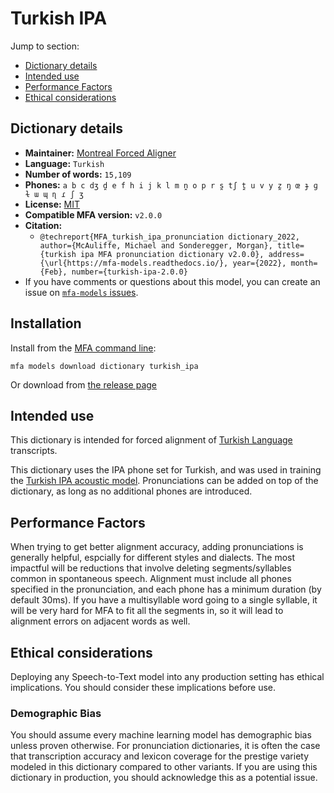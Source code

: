 
# Turkish IPA

Jump to section:

- [Dictionary details](#dictionary-details)
- [Intended use](#intended-use)
- [Performance Factors](#performance-factors)
- [Ethical considerations](#ethical-considerations)

## Dictionary details

- **Maintainer:** [Montreal Forced Aligner](https://montreal-forced-aligner.readthedocs.io/)
- **Language:** `Turkish`
- **Number of words:** `15,109`
- **Phones:** `a b c dʒ d̪ e f h i j k l m n̪ o p r s̪ tʃ t̪ u v y z̪ ŋ œ ɟ ɡ ɫ ɯ ɰ ɳ ɾ ʃ ʒ`
- **License:** [MIT](https://github.com/MontrealCorpusTools/mfa-models/tree/main/dictionary/turkish/ipa/v2.0.0/LICENSE)
- **Compatible MFA version:** `v2.0.0`
- **Citation:**
  - `@techreport{MFA_turkish_ipa_pronunciation dictionary_2022, author={McAuliffe, Michael and Sonderegger, Morgan}, title={turkish ipa MFA pronunciation dictionary v2.0.0}, address={\url{https://mfa-models.readthedocs.io/}, year={2022}, month={Feb}, number={turkish-ipa-2.0.0}`
- If you have comments or questions about this model, you can create an issue on [`mfa-models` issues](https://github.com/MontrealCorpusTools/mfa-models/issues).

## Installation

Install from the [MFA command line](https://montreal-forced-aligner.readthedocs.io/en/latest/user_guide/models/index.html):

```
mfa models download dictionary turkish_ipa
```

Or download from [the release page](https://github.com/MontrealCorpusTools/mfa-models/releases/tag/dictionary-turkish_ipa-v2.0.0)

## Intended use

This dictionary is intended for forced alignment of [Turkish Language](https://en.wikipedia.org/wiki/Turkish_language) transcripts.

This dictionary uses the IPA phone set for Turkish, and was used in training the
[Turkish IPA acoustic model](https://github.com/MontrealCorpusTools/mfa-models/blob/main/acoustic/Turkish/IPA/v2.0.0/).
Pronunciations can be added on top of the dictionary, as long as no additional phones are introduced.

## Performance Factors

When trying to get better alignment accuracy, adding pronunciations is generally helpful, espcially for different styles and dialects.  The most impactful will be reductions that
involve deleting segments/syllables common in spontaneous speech.  Alignment must include all phones specified in the pronunciation, and each phone has
a minimum duration (by default 30ms). If you have a multisyllable word going to a single syllable, it will be very hard for MFA to fit all the segments in,
so it will lead to alignment errors on adjacent words as well.

## Ethical considerations

Deploying any Speech-to-Text model into any production setting has ethical implications. You should consider these implications before use.

### Demographic Bias

You should assume every machine learning model has demographic bias unless proven otherwise.
For pronunciation dictionaries, it is often the case that transcription accuracy and lexicon coverage for the prestige variety modeled in this dictionary compared to other variants.
If you are using this dictionary in production, you should acknowledge this as a potential issue.
